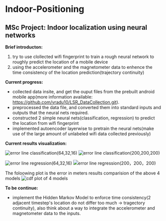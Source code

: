# Indoor-Positioning

## MSc Project: Indoor localization using neural networks

**Brief introducton:** 
1. try to use clollected wifi fingerprint to train a rough neural network to roughly predict the location of a mobile device
2. using the accelerometer and the magnetometer data to enhence the time consistency of the location prediction(trajectory continuity)

**Current progress:**
- collected data insite, and get the ouput files from the prebuilt android mobile app(more information available:  https://github.com/vradu10/LSR_DataCollection.git). 
- preprocessed the data file, and converted them into standard inputs and outputs that the neural nets required.
- constructed 2 simple neural nets(classification, regression) to predict the location from wifi fingerprint
- implemented autoencoder layerwise to pretrain the neural nets(make use of the large amount of unlabeled wifi data collected previously)

**Current results visualization:**

![error line classification(64,32,16)](https://github.com/gracecxj/Indoor-Positioning/blob/master/results(gridsize2%2Bauto)/errors_visualization_1.png)
![error line classification(200,200,200)](https://github.com/gracecxj/Indoor-Positioning/blob/master/results(gridsize2%2Bauto)/errors_visualization_1_1.png)

![error line regression(64,32,16)](https://github.com/gracecxj/Indoor-Positioning/blob/master/results(gridsize2%2Bauto)/errors_visualization_2.png)
![error line regression(200，200，200)](https://github.com/gracecxj/Indoor-Positioning/blob/master/results(gridsize2%2Bauto)/errors_visualization_2_1.png)

The foloowing plot is the error in meters results comparision of the above 4 models
![cdf plot of 4 models](https://github.com/gracecxj/Indoor-Positioning/blob/master/results(gridsize2%2Bauto)/CDF(autoencoder).png)

**To be continue:**
- implement the Hidden Markov Model to enforce time consistency(2 adjacent timestep's location do not differ too much -> tragectory continuity), also think about a way to integrate the accelerometer and magnetometer data to the inputs.


